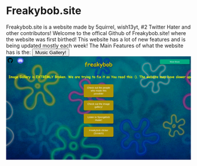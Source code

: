# Freakybob.site
Freakybob.site is a website made by 5quirrel, wish13yt, #2 Twitter Hater and other contributors! 
Welcome to the offical Github of Freakybob.site!
where the website was first birthed!
This website has a lot of new features and is being updated mostly each week! 
The Main Features of what the website has is the: 
 <a href="https//freakybob.site/musicgallery.html"><button>Music Gallery!</button>
<img src="Snapshots/Screenshot 2024-08-29 12.38.20 AM.png">
